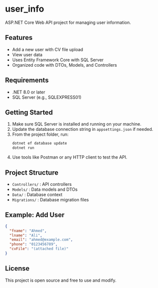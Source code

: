 # user_info

ASP.NET Core Web API project for managing user information.

## Features
- Add a new user with CV file upload
- View user data
- Uses Entity Framework Core with SQL Server
- Organized code with DTOs, Models, and Controllers

## Requirements
- .NET 8.0 or later
- SQL Server (e.g., SQLEXPRESS01)

## Getting Started
1. Make sure SQL Server is installed and running on your machine.
2. Update the database connection string in `appsettings.json` if needed.
3. From the project folder, run:
   ```powershell
   dotnet ef database update
   dotnet run
   ```
4. Use tools like Postman or any HTTP client to test the API.

## Project Structure
- `Controllers/` : API controllers
- `Models/` : Data models and DTOs
- `Data/` : Database context
- `Migrations/` : Database migration files

## Example: Add User
```json
{
  "fname": "Ahmed",
  "lname": "Ali",
  "email": "ahmed@example.com",
  "phone": "0123456789",
  "cvFile": "(attached file)"
}
```

## License
This project is open source and free to use and modify.

